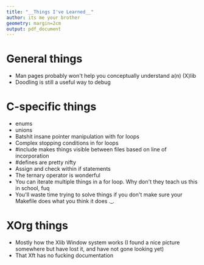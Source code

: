 ```yaml
---
title: "__Things I've Learned__"
author: its me your brother
geometry: margin=2cm
output: pdf_document
--- 
```


# General things

* Man pages probably won't help you conceptually understand a(n) (X)lib
* Doodling is still a useful way to debug

# C-specific things

* enums
* unions
* Batshit insane pointer manipulation with for loops
* Complex stopping conditions in for loops
* #include makes things visible between files based on line of incorporation
* #defines are pretty nifty
* Assign and check within if statements
* The ternary operator is wonderful
* You can iterate multiple things in a for loop. Why don't they teach us this in school, fuq
* You'll waste time trying to solve things if you don't make sure your Makefile does what you think it does .\_.

# XOrg things

* Mostly how the Xlib Window system works (I found a nice picture somewhere but have lost it, and have not gone looking yet)
* That Xft has no fucking documentation
